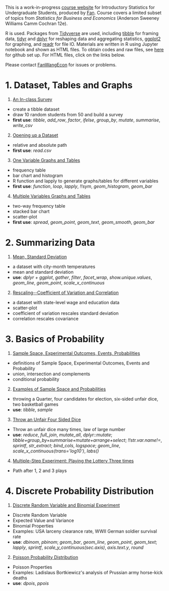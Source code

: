 
This is a work-in-progress [course website](https://fanwangecon.github.io/Stat4Econ/) for Introductory Statistics for Undergraduate Students, produced by [Fan](https://fanwangecon.github.io/). Course covers a limited subset of topics from *Statistics for Business and Economics* (Anderson Sweeney Williams Camm Cochran 12e).

R is used. Packages from [Tidyverse](https://www.tidyverse.org/) are used, including [tibble](https://tibble.tidyverse.org/) for framing data, [tidyr](https://dplyr.tidyverse.org/) and [dplyr](https://dplyr.tidyverse.org/) for reshaping data and aggregating statistics, [ggplot2](https://ggplot2.tidyverse.org/) for graphing, and [readr](https://readr.tidyverse.org/) for file IO. Materials are written in R using Jupyter notebook and shown as HTML files. To obtain codes and raw files, see [here](docs/gitsetup.md) for github set up. For HTML files, click on the links below.

Please contact [FanWangEcon](https://fanwangecon.github.io/) for issues or problems.

# 1. Dataset, Tables and Graphs

1. [An In-class Survey](survey/classsurvey.html)
  + create a tibble dataset
  + draw 10 random students from 50 and build a survey
  + **first use**: *tibble*, *add_row*, *factor*, *ifelse*, *group_by*, *mutate*, *summarise*, *write_csv*
2. [Opening up a Dataset](descriptive/DataBasketball.html)
  + relative and absolute path  
  + **first use**: *read.csv*
3. [One Variable Graphs and Tables](descriptive/OneVariable.html)
  + frequency table
  + bar chart and histogram
  + R function and lapply to generate graphs/tables for different variables
  + **first use**: *function*, *loop*, *lapply*, *!!sym*, *geom_histogram*, *geom_bar*
4. [Multiple Variables Graphs and Tables](descriptive/MultipleVariables.html)
  + two-way frequency table
  + stacked bar chart
  + scatter-plot
  + **first use**: *spread*, *geom_point*, *geom_text*, *geom_smooth*, *geom_bar*

# 2. Summarizing Data

1. [Mean, Standard Deviation](summarystats/meansdhist.html)
  + a dataset with city-month temperatures
  + mean and standard deviation
  + **use**: *dplyr + ggplot*, *gather*, *filter*, *facet_wrap*, *show.unique.values*, *geom_line*, *geom_point*, *scale_x_continuous*
2. [Rescaling--Coefficient of Variation and Correlation](summarystats/toolboxone.html)
  + a dataset with state-level wage and education data
  + scatter-plot
  + coefficient of variation rescales standard deviation
  + correlation rescales covariance

# 3. Basics of Probability

1. [Sample Space, Experimental Outcomes, Events, Probabilities](probability/samplespace.html)
  + definitions of Sample Space, Experimental Outcomes, Events and Probability
  + union, intersection and complements
  + conditional probability  
2. [Examples of Sample Space and Probabilities](probability/samplespaceexa.html)
  + throwing a Quarter, four candidates for election, six-sided unfair dice, two basketball games
  + **use**: *tibble*, *sample*
3. [Throw an Unfair Four Sided Dice](probability/samplespacedice.html)
  + Throw an unfair dice many times, law of large number
  + **use**: *reduce*, *full_join*, *mutate_all*, *dplyr::mutate*; *tibble+group_by+summarise+mutate+arrange+select*; *!!str.var.name!=*, *sprintf*, *str_extract*; *bind_cols*, *logspace*; *geom_line*, *scale_x_continuous(trans='log10')*, *labs()*
4. [Multiple-Step Experiment: Playing the Lottery Three times](probability/lottery.html)
  + Path after 1, 2 and 3 plays

# 4. Discrete Probability Distribution

1. [Discrete Random Variable and Binomial Experiment](probability/binomial.html)
  + Discrete Random Variable
  + Expected Value and Variance
  + Binomial Properties
  + Examples: USA larceny clearance rate, WWII German soldier survival rate
  + **use**: *dbinom*, *pbinom*; *geom_bar*, *geom_line*, *geom_point*, *geom_text*; *lapply*, *sprintf*, *scale_y_continuous(sec.axis)*, *axis.text.y*, *round*
2. [Poisson Probability Distribution](probability/poisson.html)
  + Poisson Properties
  + Examples: Ladislaus Bortkiewicz's analysis of Prussian army horse-kick deaths
  + **use**: *dpois*, *ppois*
